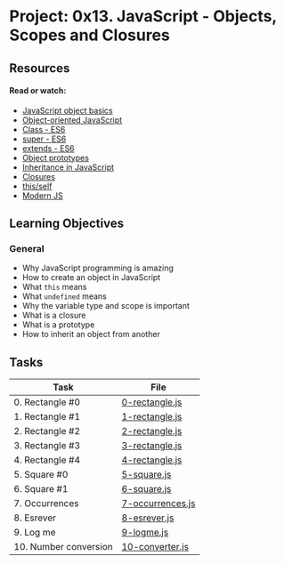 # Project: 0x13. JavaScript - Objects, Scopes and Closures

## Resources

#### Read or watch:

* [JavaScript object basics](https://intranet.alxswe.com/rltoken/dsSkBB-Cj0tqUFL8eOZLLQ)
* [Object-oriented JavaScript](https://intranet.alxswe.com/rltoken/qqgqdyHPzUZkKQ5UMnw2MQ)
* [Class - ES6](https://intranet.alxswe.com/rltoken/NEm-UViCThD5hfq_3Lj9Hg)
* [super - ES6](https://intranet.alxswe.com/rltoken/_cxdVKsdqPWbbp2cHtQSbQ)
* [extends - ES6](https://intranet.alxswe.com/rltoken/6wdl6Bc5yjBplpiZKmr6Zw)
* [Object prototypes](https://intranet.alxswe.com/rltoken/NiBbDiOlfhfUf4eIigglIw)
* [Inheritance in JavaScript](https://intranet.alxswe.com/rltoken/qqgqdyHPzUZkKQ5UMnw2MQ)
* [Closures](https://intranet.alxswe.com/rltoken/CybTMKEDNdTdU99kx_OXgQ)
* [this/self](https://intranet.alxswe.com/rltoken/XcOkisoKPud4faDDkLMABw)
* [Modern JS](https://intranet.alxswe.com/rltoken/rU_q2J3qGWfvTYNllW8JnA)
## Learning Objectives

### General

* Why JavaScript programming is amazing
* How to create an object in JavaScript
* What <code>this</code> means
* What <code>undefined</code> means 
* Why the variable type and scope is important
* What is a closure
* What is a prototype
* How to inherit an object from another
## Tasks

| Task | File |
| ---- | ---- |
| 0. Rectangle #0 | [0-rectangle.js](./0-rectangle.js) |
| 1. Rectangle #1 | [1-rectangle.js](./1-rectangle.js) |
| 2. Rectangle #2 | [2-rectangle.js](./2-rectangle.js) |
| 3. Rectangle #3 | [3-rectangle.js](./3-rectangle.js) |
| 4. Rectangle #4 | [4-rectangle.js](./4-rectangle.js) |
| 5. Square #0 | [5-square.js](./5-square.js) |
| 6. Square #1 | [6-square.js](./6-square.js) |
| 7. Occurrences | [7-occurrences.js](./7-occurrences.js) |
| 8. Esrever | [8-esrever.js](./8-esrever.js) |
| 9. Log me | [9-logme.js](./9-logme.js) |
| 10. Number conversion | [10-converter.js](./10-converter.js) |

